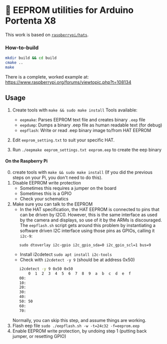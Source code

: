 :floppy_disk: EEPROM utilities for Arduino Portenta X8
======================================================

This work is based on [`raspberrypi/hats`](https://github.com/raspberrypi/hats).

### How-to-build
```bash
mkdir build && cd build
cmake ..
make
```

There is a complete, worked example at:
https://www.raspberrypi.org/forums/viewtopic.php?t=108134

## Usage

1. Create tools with `make && sudo make install`
	Tools available:
	* `eepmake`: Parses EEPROM text file and creates binary `.eep` file
	* `eepdump`: Dumps a binary .eep file as human readable text (for debug)
	* `eepflash`: Write or read .eep binary image to/from HAT EEPROM

2. Edit `eeprom_setting.txt` to suit your specific HAT.

3. Run `./eepmake eeprom_settings.txt eeprom.eep` to create the eep binary

#### On the Raspberry Pi
0. create tools with `make && sudo make install` (If you did the previous steps on your Pi, you don't need to do this).
1. Disable EEPROM write protection
	* Sometimes this requires a jumper on the board
	* Sometimes this is a GPIO
	* Check your schematics
2. Make sure you can talk to the EEPROM
	* In the HAT specification, the HAT EEPROM is connected to pins that can be driven by I2C0.
	  However, this is the same interface as used by the camera and displays, so use of it by the ARMs is discouraged.
	  The `eepflash.sh` script gets around this problem by instantiating a software driven I2C interface using those
	  pins as GPIOs, calling it `i2c-9`:
	```
	   sudo dtoverlay i2c-gpio i2c_gpio_sda=0 i2c_gpio_scl=1 bus=9
	```
	* Install i2cdetect `sudo apt install i2c-tools`
	* Check with `i2cdetect -y 9` (should be at address 0x50)
	```bash
	   i2cdetect -y 9 0x50 0x50
	       0  1  2  3  4  5  6  7  8  9  a  b  c  d  e  f
	   00: 
	   10:
	   20:
	   30:
	   40:
	   50: 50
	   60: 
	   70:
	```
	Normally, you can skip this step, and assume things are working.
3. Flash eep file `sudo ./eepflash.sh -w -t=24c32 -f=eeprom.eep`
4. Enable EEPROM write protection, by undoing step 1 (putting back jumper, or resetting GPIO)

